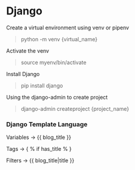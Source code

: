 # Django

Create a virtual environment using venv or pipenv
> python -m venv {virtual_name}

Activate the venv
> source myenv/bin/activate

Install Django
> pip install django

Using the django-admin to create project 
> django-admin createproject {project_name}


### Django Template Language

Variables -> {{ blog_title }}

Tags -> { % if has_title % }

Filters -> {{ blog_title|title }}

